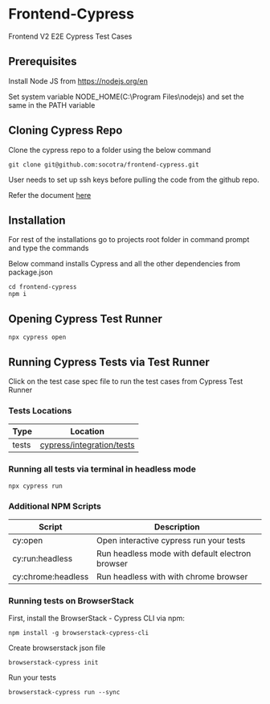 # Frontend-Cypress
Frontend V2 E2E Cypress Test Cases

## Prerequisites
Install Node JS from https://nodejs.org/en

Set system variable NODE_HOME(C:\Program Files\nodejs) and set the same in the PATH variable

## Cloning Cypress Repo 
Clone the cypress repo to a folder using the below command
```
git clone git@github.com:socotra/frontend-cypress.git
```

User needs to set up ssh keys before pulling the code from the github repo.

Refer the document [here](https://socotra.atlassian.net/wiki/spaces/QUAL/pages/1266581654/Setting+up+SSH+Keys+to+clone+the+repo)

## Installation
For rest of the installations go to projects root folder in command prompt and type the commands

Below command installs Cypress and all the other dependencies from package.json

```
cd frontend-cypress
npm i
```

## Opening Cypress Test Runner
`npx cypress open`



## Running Cypress Tests via Test Runner
Click on the test case spec file to run the test cases from Cypress Test Runner

### Tests Locations

| Type | Location                                   |
| ---- | ------------------------------------------ |
| tests | [cypress/integration/tests](./cypress/tests) |



### Running all tests via terminal in headless mode
```
npx cypress run
```

### Additional NPM Scripts

| Script                  | Description                                                         |
| ----------------------- | ------------------------------------------------------------------- |
| cy:open                 | Open interactive cypress run your tests                             |
| cy:run:headless         | Run headless mode with default electron browser                     |
| cy:chrome:headless      | Run headless with with chrome browser                               |

### Running tests on BrowserStack
First, install the BrowserStack - Cypress CLI via npm:

```
npm install -g browserstack-cypress-cli
```

Create browserstack json file
```
browserstack-cypress init
```

Run your tests

```
browserstack-cypress run --sync
```